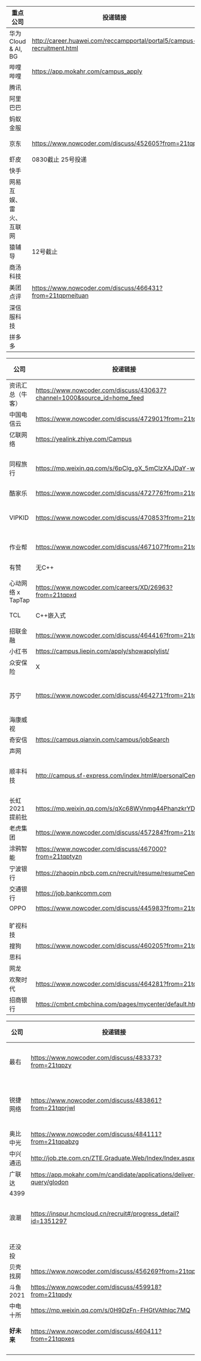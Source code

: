 | 重点公司               | 投递链接                                                     | 状态      | 其它 |
| ---------------------- | ------------------------------------------------------------ | --------- | ---- |
| 华为Cloud & AI, BG     | http://career.huawei.com/reccampportal/portal5/campus-recruitment.html |           |      |
| 哔哩哔哩               | https://app.mokahr.com/campus_apply                          |           |      |
| 腾讯                   |                                                              | 9.16      |      |
| 阿里巴巴               |                                                              |           |      |
| 蚂蚁金服               |                                                              |           |      |
| 京东                   | https://www.nowcoder.com/discuss/452605?from=21tqp           | 己投递    |      |
| 虾皮                   | 0830截止  25号投递                                           |           |      |
| 快手                   |                                                              |           |      |
| 网易互娱、雷火、互联网 |                                                              |           |      |
| 猿辅导                 | 12号截止                                                     |           |      |
| 商汤科技               |                                                              |           |      |
| 美团点评               | https://www.nowcoder.com/discuss/466431?from=21tqpmeituan    | 10.31截止 |      |
| 深信服科技             |                                                              |           |      |
| 拼多多                 |                                                              |           |      |



| 公司              | 投递链接                                                     | 状态      | 其它 |
| ----------------- | ------------------------------------------------------------ | --------- | ---- |
| 资讯汇总（牛客）  | https://www.nowcoder.com/discuss/430637?channel=1000&source_id=home_feed |           |      |
| 中国电信云        | https://www.nowcoder.com/discuss/472901?from=21tqpdxy        |           |      |
| 亿联网络          | https://yealink.zhiye.com/Campus                             | X         |      |
| 同程旅行          | https://mp.weixin.qq.com/s/6pClg_gX_5mClzXAJDaY-w            | 测评完成  |      |
| 酷家乐            | https://www.nowcoder.com/discuss/472776?from=21tqpkjl        |           |      |
| VIPKID            | https://www.nowcoder.com/discuss/470853?from=21tqpvipk       | 笔试完成  |      |
| 作业帮            | https://www.nowcoder.com/discuss/467107?from=21tqpzyb        | 未投      |      |
| 有赞              | 无C++                                                        | 未投      |      |
| 心动网络 x TapTap | https://www.nowcoder.com/careers/XD/26963?from=21tqpxd       |           |      |
| TCL               | C++嵌入式                                                    | 未投      |      |
| 招联金融          | https://www.nowcoder.com/discuss/464416?from=21tqpzljr       |           |      |
| 小红书            | https://campus.liepin.com/apply/showapplylist/               |           |      |
| 众安保险          | X                                                            |           |      |
| 苏宁              | https://www.nowcoder.com/discuss/464271?from=21tqpsn         | 测评 27号 |      |
| 海康威视          |                                                              |           |      |
| 奇安信            | https://campus.qianxin.com/campus/jobSearch                  |           |      |
| 声网              |                                                              |           |      |
| 顺丰科技          | http://campus.sf-express.com/index.html#/personalCenter      | 测评完成  |      |
| 长虹2021提前批    | https://mp.weixin.qq.com/s/qXc68WVnmg44PhanzkrYDg            |           |      |
| 老虎集团          | https://www.nowcoder.com/discuss/457284?from=21tqplh         |           |      |
| 涂鸦智能          | https://www.nowcoder.com/discuss/467000?from=21tqptyzn       |           |      |
| 宁波银行          | https://zhaopin.nbcb.com.cn/recruit/resume/resumeCenter.jsp  |           |      |
| 交通银行          | https://job.bankcomm.com                                     |           |      |
| OPPO              | https://www.nowcoder.com/discuss/445983?from=21tqp           |           |      |
|                   |                                                              |           |      |
|                   |                                                              |           |      |
|                   |                                                              |           |      |
| 旷视科技          |                                                              |           |      |
| 搜狗              | https://www.nowcoder.com/discuss/460205?from=21tqpsg         |           |      |
| 思科              |                                                              |           |      |
| 网龙              |                                                              |           |      |
| 欢聚时代          | https://www.nowcoder.com/discuss/464281?from=21tqphj         |           |      |
| 招商银行          | https://cmbnt.cmbchina.com/pages/mycenter/default.html       |           |      |

| 公司       | 投递链接                                                     | 状态       | 其它     |
| ---------- | ------------------------------------------------------------ | ---------- | -------- |
| 最右       | https://www.nowcoder.com/discuss/483373?from=21tqpzy         |            | 邮件内推 |
| 锐捷网络   | https://www.nowcoder.com/discuss/483861?from=21tqprjwl       | 获取内推码 |          |
| 奥比中光   | https://www.nowcoder.com/discuss/484111?from=21tqpabzg       |            |          |
| 中兴通迅   | http://job.zte.com.cn/ZTE.Graduate.Web/Index/Index.aspx      |            |          |
| 广联达     | https://app.mokahr.com/m/candidate/applications/deliver-query/glodon |            |          |
| 4399       |                                                              |            |          |
| 浪潮       | https://inspur.hcmcloud.cn/recruit#/progress_detail?id=1351297 | 测评+笔试  |          |
|            |                                                              |            |          |
|            |                                                              |            |          |
| 还没投     |                                                              |            |          |
| 贝壳找房   | https://www.nowcoder.com/discuss/456269?from=21tqp           |            |          |
| 斗鱼2021   | https://www.nowcoder.com/discuss/459918?from=21tqpdy         |            |          |
| 中电十所   | https://mp.weixin.qq.com/s/0H9DzFn-FHGtVAthlqc7MQ            |            |          |
|            |                                                              |            |          |
|            |                                                              |            |          |
| **好未来** | https://www.nowcoder.com/discuss/460411?from=21tqpxes        |            |          |
|            |                                                              |            |          |
|            |                                                              |            |          |
|            |                                                              |            |          |
|            |                                                              |            |          |










